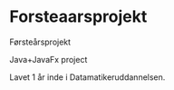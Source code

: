 # Forsteaarsprojekt
Førsteårsprojekt

Java+JavaFx project

Lavet 1 år inde i Datamatikeruddannelsen.
